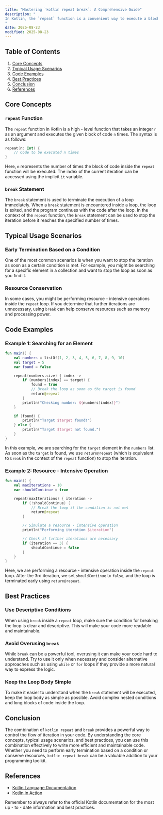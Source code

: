 ```yaml
---
title: "Mastering `kotlin repeat break`: A Comprehensive Guide"
description: "
In Kotlin, the `repeat` function is a convenient way to execute a block of code a specific number of times. It is concise and easy to use, making it a popular choice for developers when they need to perform iterative tasks. However, there are scenarios where you might want to stop the iteration before it reaches the specified number of times. This is where the `break` statement comes into play. The combination of `repeat` and `break` can significantly enhance the flexibility of your code, allowing you to control the flow of iteration based on certain conditions. In this blog post, we will explore the core concepts, typical usage scenarios, and best practices related to `kotlin repeat break`.
"
date: 2025-08-23
modified: 2025-08-23
---
```


## Table of Contents
1. [Core Concepts](#core-concepts)
2. [Typical Usage Scenarios](#typical-usage-scenarios)
3. [Code Examples](#code-examples)
4. [Best Practices](#best-practices)
5. [Conclusion](#conclusion)
6. [References](#references)

## Core Concepts

### `repeat` Function
The `repeat` function in Kotlin is a high - level function that takes an integer `n` as an argument and executes the given block of code `n` times. The syntax is as follows:
```kotlin
repeat(n: Int) {
    // Code to be executed n times
}
```
Here, `n` represents the number of times the block of code inside the `repeat` function will be executed. The index of the current iteration can be accessed using the implicit `it` variable.

### `break` Statement
The `break` statement is used to terminate the execution of a loop immediately. When a `break` statement is encountered inside a loop, the loop is exited, and the program continues with the code after the loop. In the context of the `repeat` function, the `break` statement can be used to stop the iteration before it reaches the specified number of times.

## Typical Usage Scenarios

### Early Termination Based on a Condition
One of the most common scenarios is when you want to stop the iteration as soon as a certain condition is met. For example, you might be searching for a specific element in a collection and want to stop the loop as soon as you find it.

### Resource Conservation
In some cases, you might be performing resource - intensive operations inside the `repeat` loop. If you determine that further iterations are unnecessary, using `break` can help conserve resources such as memory and processing power.

## Code Examples

### Example 1: Searching for an Element
```kotlin
fun main() {
    val numbers = listOf(1, 2, 3, 4, 5, 6, 7, 8, 9, 10)
    val target = 5
    var found = false

    repeat(numbers.size) { index ->
        if (numbers[index] == target) {
            found = true
            // Break the loop as soon as the target is found
            return@repeat 
        }
        println("Checking number: ${numbers[index]}")
    }

    if (found) {
        println("Target $target found!")
    } else {
        println("Target $target not found.")
    }
}
```
In this example, we are searching for the `target` element in the `numbers` list. As soon as the `target` is found, we use `return@repeat` (which is equivalent to `break` in the context of the `repeat` function) to stop the iteration.

### Example 2: Resource - Intensive Operation
```kotlin
fun main() {
    val maxIterations = 10
    var shouldContinue = true

    repeat(maxIterations) { iteration ->
        if (!shouldContinue) {
            // Break the loop if the condition is not met
            return@repeat
        }

        // Simulate a resource - intensive operation
        println("Performing iteration $iteration")

        // Check if further iterations are necessary
        if (iteration == 3) {
            shouldContinue = false
        }
    }
}
```
Here, we are performing a resource - intensive operation inside the `repeat` loop. After the 3rd iteration, we set `shouldContinue` to `false`, and the loop is terminated early using `return@repeat`.

## Best Practices

### Use Descriptive Conditions
When using `break` inside a `repeat` loop, make sure the condition for breaking the loop is clear and descriptive. This will make your code more readable and maintainable.

### Avoid Overusing `break`
While `break` can be a powerful tool, overusing it can make your code hard to understand. Try to use it only when necessary and consider alternative approaches such as using `while` or `for` loops if they provide a more natural way to express the logic.

### Keep the Loop Body Simple
To make it easier to understand when the `break` statement will be executed, keep the loop body as simple as possible. Avoid complex nested conditions and long blocks of code inside the loop.

## Conclusion
The combination of `kotlin repeat` and `break` provides a powerful way to control the flow of iteration in your code. By understanding the core concepts, typical usage scenarios, and best practices, you can use this combination effectively to write more efficient and maintainable code. Whether you need to perform early termination based on a condition or conserve resources, `kotlin repeat break` can be a valuable addition to your programming toolkit.

## References
- [Kotlin Language Documentation](https://kotlinlang.org/docs/home.html)
- [Kotlin in Action](https://www.manning.com/books/kotlin-in-action)

Remember to always refer to the official Kotlin documentation for the most up - to - date information and best practices.